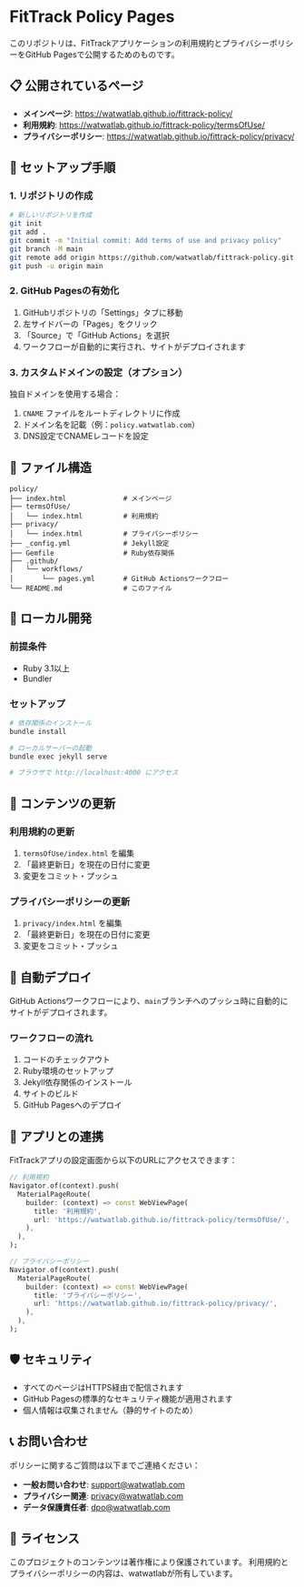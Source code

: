 # FitTrack Policy Pages

このリポジトリは、FitTrackアプリケーションの利用規約とプライバシーポリシーをGitHub Pagesで公開するためのものです。

## 📋 公開されているページ

- **メインページ**: https://watwatlab.github.io/fittrack-policy/
- **利用規約**: https://watwatlab.github.io/fittrack-policy/termsOfUse/
- **プライバシーポリシー**: https://watwatlab.github.io/fittrack-policy/privacy/

## 🚀 セットアップ手順

### 1. リポジトリの作成
```bash
# 新しいリポジトリを作成
git init
git add .
git commit -m "Initial commit: Add terms of use and privacy policy"
git branch -M main
git remote add origin https://github.com/watwatlab/fittrack-policy.git
git push -u origin main
```

### 2. GitHub Pagesの有効化
1. GitHubリポジトリの「Settings」タブに移動
2. 左サイドバーの「Pages」をクリック
3. 「Source」で「GitHub Actions」を選択
4. ワークフローが自動的に実行され、サイトがデプロイされます

### 3. カスタムドメインの設定（オプション）
独自ドメインを使用する場合：
1. `CNAME` ファイルをルートディレクトリに作成
2. ドメイン名を記載（例：`policy.watwatlab.com`）
3. DNS設定でCNAMEレコードを設定

## 📁 ファイル構造

```
policy/
├── index.html              # メインページ
├── termsOfUse/
│   └── index.html          # 利用規約
├── privacy/
│   └── index.html          # プライバシーポリシー
├── _config.yml             # Jekyll設定
├── Gemfile                 # Ruby依存関係
├── .github/
│   └── workflows/
│       └── pages.yml       # GitHub Actionsワークフロー
└── README.md               # このファイル
```

## 🔧 ローカル開発

### 前提条件
- Ruby 3.1以上
- Bundler

### セットアップ
```bash
# 依存関係のインストール
bundle install

# ローカルサーバーの起動
bundle exec jekyll serve

# ブラウザで http://localhost:4000 にアクセス
```

## 📝 コンテンツの更新

### 利用規約の更新
1. `termsOfUse/index.html` を編集
2. 「最終更新日」を現在の日付に変更
3. 変更をコミット・プッシュ

### プライバシーポリシーの更新
1. `privacy/index.html` を編集
2. 「最終更新日」を現在の日付に変更
3. 変更をコミット・プッシュ

## 🔄 自動デプロイ

GitHub Actionsワークフローにより、`main`ブランチへのプッシュ時に自動的にサイトがデプロイされます。

### ワークフローの流れ
1. コードのチェックアウト
2. Ruby環境のセットアップ
3. Jekyll依存関係のインストール
4. サイトのビルド
5. GitHub Pagesへのデプロイ

## 📱 アプリとの連携

FitTrackアプリの設定画面から以下のURLにアクセスできます：

```dart
// 利用規約
Navigator.of(context).push(
  MaterialPageRoute(
    builder: (context) => const WebViewPage(
      title: '利用規約',
      url: 'https://watwatlab.github.io/fittrack-policy/termsOfUse/',
    ),
  ),
);

// プライバシーポリシー
Navigator.of(context).push(
  MaterialPageRoute(
    builder: (context) => const WebViewPage(
      title: 'プライバシーポリシー',
      url: 'https://watwatlab.github.io/fittrack-policy/privacy/',
    ),
  ),
);
```

## 🛡️ セキュリティ

- すべてのページはHTTPS経由で配信されます
- GitHub Pagesの標準的なセキュリティ機能が適用されます
- 個人情報は収集されません（静的サイトのため）

## 📞 お問い合わせ

ポリシーに関するご質問は以下までご連絡ください：

- **一般お問い合わせ**: support@watwatlab.com
- **プライバシー関連**: privacy@watwatlab.com
- **データ保護責任者**: dpo@watwatlab.com

## 📄 ライセンス

このプロジェクトのコンテンツは著作権により保護されています。
利用規約とプライバシーポリシーの内容は、watwatlabが所有しています。 